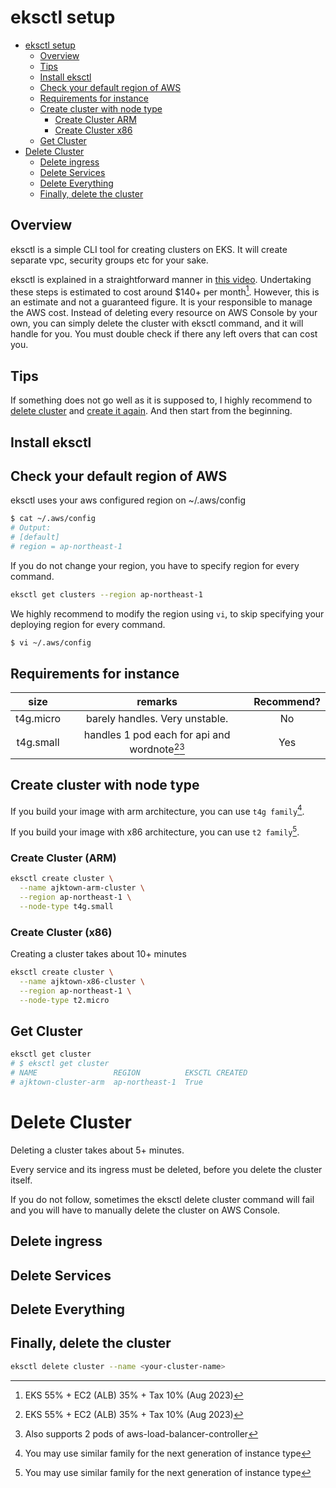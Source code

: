 # eksctl setup

<!-- TOC -->

- [eksctl setup](#eksctl-setup)
  - [Overview](#overview)
  - [Tips](#tips)
  - [Install eksctl](#install-eksctl)
  - [Check your default region of AWS](#check-your-default-region-of-aws)
  - [Requirements for instance](#requirements-for-instance)
  - [Create cluster with node type](#create-cluster-with-node-type)
    - [Create Cluster ARM](#create-cluster-arm)
    - [Create Cluster  x86](#create-cluster--x86)
  - [Get Cluster](#get-cluster)
- [Delete Cluster](#delete-cluster)
  - [Delete ingress](#delete-ingress)
  - [Delete Services](#delete-services)
  - [Delete Everything](#delete-everything)
  - [Finally, delete the cluster](#finally-delete-the-cluster)

<!-- /TOC -->

## Overview

eksctl is a simple CLI tool for creating clusters on EKS. It will create separate vpc, security groups etc for your sake.

eksctl is explained in a straightforward manner in [this video](https://youtu.be/p6xDCz00TxU).
Undertaking these steps is estimated to cost around $140+ per month[^1]. However, this is an estimate and not a guaranteed figure. It is your responsible to manage the AWS cost. Instead of deleting every resource on AWS Console by your own, you can simply delete the cluster with eksctl command, and it will handle for you. You must double check if there any left overs that can cost you.

[^1]: EKS 55% + EC2 (ALB) 35% + Tax 10% (Aug 2023)

## Tips

If something does not go well as it is supposed to, I highly recommend to [delete cluster](#delete-cluster) and [create it again](#create-cluster-with-node-type). And then start from the beginning.

## Install eksctl

## Check your default region of AWS

eksctl uses your aws configured region on ~/.aws/config

``` sh
$ cat ~/.aws/config
# Output:
# [default]
# region = ap-northeast-1
```

If you do not change your region, you have to specify region for every command.

``` sh
eksctl get clusters --region ap-northeast-1
```

We highly recommend to modify the region using `vi`, to skip specifying your deploying region for every command.
```sh
$ vi ~/.aws/config
```

## Requirements for instance

|   size    |                     remarks                     | Recommend? |
|:---------:|:-----------------------------------------------:|:----------:|
| t4g.micro |         barely handles. Very unstable.          |     No     |
| t4g.small | handles 1 pod each for api and wordnote[^1][^2] |    Yes     |

[^1]: Also supports 2 pods for rolling update
[^2]: Also supports 2 pods of aws-load-balancer-controller


## Create cluster with node type

If you build your image with arm architecture, you can use `t4g family`[^3].

If you build your image with x86 architecture, you can use `t2 family`[^3].

[^3]: You may use similar family for the next generation of instance type


### Create Cluster (ARM)
```sh
eksctl create cluster \
  --name ajktown-arm-cluster \
  --region ap-northeast-1 \
  --node-type t4g.small
```

### Create Cluster  (x86)

Creating a cluster takes about 10+ minutes
```sh
eksctl create cluster \
  --name ajktown-x86-cluster \
  --region ap-northeast-1 \
  --node-type t2.micro
```

## Get Cluster
```sh
eksctl get cluster
# $ eksctl get cluster
# NAME                 REGION          EKSCTL CREATED
# ajktown-cluster-arm  ap-northeast-1  True
```

# Delete Cluster
Deleting a cluster takes about 5+ minutes.

Every service and its ingress must be deleted, before you delete the cluster itself.

If you do not follow, sometimes the eksctl delete cluster command will fail and you will have to manually delete the cluster on AWS Console.

## Delete ingress

## Delete Services

## Delete Everything

## Finally, delete the cluster

```sh
eksctl delete cluster --name <your-cluster-name>
```